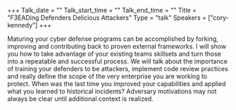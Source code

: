 +++
Talk_date = ""
Talk_start_time = ""
Talk_end_time = ""
Title = "F3EADing Defenders Delicious Attackers"
Type = "talk"
Speakers = ["cory-kennedy"]
+++

Maturing your cyber defense programs can be accomplished by forking, improving and contributing back to proven external frameworks. I will show you how to take advantage of your existing teams skillsets and turn those into a repeatable and successful process. We will talk about the importance of training your defenders to be attackers, implement code review practices and really define the scope of the very enterprise you are working to protect. When was the last time you improved your capabilities and applied what you learned to historical incidents? Adversary motivations may not always be clear until additional context is realized. 
